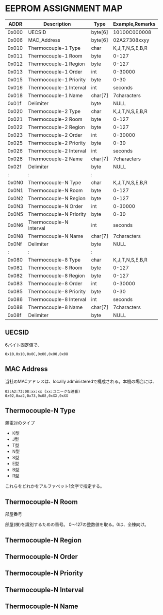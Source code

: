 EEPROM ASSIGNMENT MAP
=====================


| ADDR  | Description             | Type    | Example,Remarks |
|-------|-------------------------|---------|-----------------|
| 0x000 | UECSID                  | byte[6] | 10100C000008    |
| 0x006 | MAC_Address             | byte[6] | 02A27308xxyy    |
| 0x010 | Thermocouple-1 Type     | char    | K,J,T,N,S,E,B,R |
| 0x011 | Thermocouple-1 Room     | byte    | 0-127           |
| 0x012 | Thermocouple-1 Region   | byte    | 0-127           |
| 0x013 | Thermocouple-1 Order    | int     | 0-30000         |
| 0x015 | Thermocouple-1 Priority | byte    | 0-30            |
| 0x016 | Thermocouple-1 Interval | int     | seconds         |
| 0x018 | Thermocouple-1 Name     | char[7] | 7characters     |
| 0x01f | Delimiter               | byte    | NULL            |
| 0x020 | Thermocouple-2 Type     | char    | K,J,T,N,S,E,B,R |
| 0x021 | Thermocouple-2 Room     | byte    | 0-127           |
| 0x022 | Thermocouple-2 Region   | byte    | 0-127           |
| 0x023 | Thermocouple-2 Order    | int     | 0-30000         |
| 0x025 | Thermocouple-2 Priority | byte    | 0-30            |
| 0x026 | Thermocouple-2 Interval | int     | seconds         |
| 0x028 | Thermocouple-2 Name     | char[7] | 7characters     |
| 0x02f | Delimiter               | byte    | NULL            |
|   :   |         :               |   :     |                 |
| 0x0N0 | Thermocouple-N Type     | char    | K,J,T,N,S,E,B,R |
| 0x0N1 | Thermocouple-N Room     | byte    | 0-127           |
| 0x0N2 | Thermocouple-N Region   | byte    | 0-127           |
| 0x0N3 | Thermocouple-N Order    | int     | 0-30000         |
| 0x0N5 | Thermocouple-N Priority | byte    | 0-30            |
| 0x0N6 | Thermocouple-N Interval | int     | seconds         |
| 0x0N8 | Thermocouple-N Name     | char[7] | 7characters     |
| 0x0Nf | Delimiter               | byte    | NULL            |
|   :   |         :               |   :     |                 |
| 0x080 | Thermocouple-8 Type     | char    | K,J,T,N,S,E,B,R |
| 0x081 | Thermocouple-8 Room     | byte    | 0-127           |
| 0x082 | Thermocouple-8 Region   | byte    | 0-127           |
| 0x083 | Thermocouple-8 Order    | int     | 0-30000         |
| 0x085 | Thermocouple-8 Priority | byte    | 0-30            |
| 0x086 | Thermocouple-8 Interval | int     | seconds         |
| 0x088 | Thermocouple-8 Name     | char[7] | 7characters     |
| 0x08f | Delimiter               | byte    | NULL            |


## UECSID

6バイト固定値で、

    0x10,0x10,0x0C,0x00,0x00,0x08


## MAC Address

当社のMACアドレスは、locally administeredで構成される。本機の場合には、

    02:A2:73:08:xx:xx (xx:ユニークな連番)
    0x02,0xa2,0x73,0x08,0xXX,0xXX


## Thermocouple-N Type

熱電対のタイプ

 - K型
 - J型
 - T型
 - N型
 - S型
 - E型
 - B型
 - R型
 
これらをどれかをアルファベット1文字で指定する。


## Thermocouple-N Room

部屋番号

部屋(棟)を識別するための番号。
0〜127の整数値を取る。0は、全棟向け。

## Thermocouple-N Region

## Thermocouple-N Order

## Thermocouple-N Priority

## Thermocouple-N Interval

## Thermocouple-N Name
